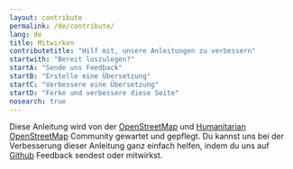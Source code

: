 ```yaml
---
layout: contribute
permalink: /de/contribute/
lang: de
title: Mitwirken
contributetitle: "Hilf mit, unsere Anleitungen zu verbessern"
startwith: "Bereit loszulegen?"
startA: "Sende uns Feedback"
startB: "Erstelle eine Übersetzung"
startC: "Verbessere eine Übersetzung"
startD: "Forke und verbessere diese Seite"
nosearch: true
---
```

Diese Anleitung wird von der [OpenStreetMap](http://www.openstreetmap.org/) und [Humanitarian OpenStreetMap](http://hotosm.org/) Community gewartet und gepflegt. Du kannst uns bei der Verbesserung dieser Anleitung ganz einfach helfen, indem du uns auf [Github](http://github.com/hotosm/learnosm) Feedback sendest oder mitwirkst.